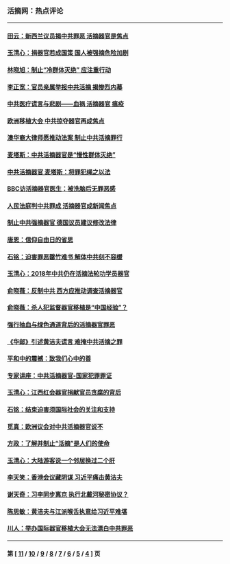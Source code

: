 ### 活摘网：热点评论
---
#### [田云：新西兰议员揭中共罪恶 活摘器官是焦点](../../pages/nf5879/n13070629.md?07200430) 
#### [玉清心：捐器官若成国策 国人被强摘危险加剧](../../pages/nf5879/n12802713.md?07200430) 
#### [林晓旭：制止“冷群体灭绝” 应注重行动](../../pages/nf5879/n12779736.md?07200430) 
#### [李正宽：官员亲属举报中共活摘 揭惨烈内幕](../../pages/nf5879/n12684490.md?07200430) 
#### [中共医疗谎言与悲剧——血祸 活摘器官 瘟疫](../../pages/nf5879/n12372103.md?07200430) 
#### [欧洲移植大会 中共掠夺器官再成焦点](../../pages/nf5879/n11538883.md?07200430) 
#### [澳华裔大律师愿推动法案 制止中共活摘罪行](../../pages/nf5879/n11377039.md?07200430) 
#### [麦塔斯：中共活摘器官是“慢性群体灭绝”](../../pages/nf5879/n11350529.md?07200430) 
#### [中共活摘器官 麦塔斯：将罪犯绳之以法](../../pages/nf5879/n11347973.md?07200430) 
#### [BBC访活摘器官医生：被洗脑后无罪恶感](../../pages/nf5879/n11335935.md?07200430) 
#### [人民法庭判中共罪成 活摘器官成新闻焦点](../../pages/nf5879/n11331578.md?07200430) 
#### [制止中共强摘器官 德国议员建议修改法律](../../pages/nf5879/n11249451.md?07200430) 
#### [唐恩：信仰自由日的省思](../../pages/nf5879/n11003525.md?07200430) 
#### [石铭：迫害罪恶罄竹难书  解体中共刻不容缓](../../pages/nf5879/n10942855.md?07200430) 
#### [玉清心：2018年中共仍在活摘法轮功学员器官](../../pages/nf5879/n10914646.md?07200430) 
#### [俞晓薇：反制中共 西方应推动调查活摘器官](../../pages/nf5879/n10794671.md?07200430) 
#### [俞晓薇：杀人犯监督器官移植是“中国经验”？](../../pages/nf5879/n10466427.md?07200430) 
#### [强行抽血与绿色通道背后的活摘器官罪恶](../../pages/nf5879/n10004708.md?07200430) 
#### [《华邮》引述黄洁夫谎言 难掩中共活摘之罪](../../pages/nf5879/n9642309.md?07200430) 
#### [平和中的震撼：致我们心中的善](../../pages/nf5879/n9021123.md?07200430) 
#### [专家讲座：中共活摘器官-国家犯罪罪证](../../pages/nf5879/n8828153.md?07200430) 
#### [玉清心：江西红会器官捐献官员贪腐的背后](../../pages/nf5879/n8522122.md?07200430) 
#### [石铭：结束迫害须国际社会的关注和支持](../../pages/nf5879/n8443497.md?07200430) 
#### [觅真：欧洲议会对中共活摘器官说不](../../pages/nf5879/n8337486.md?07200430) 
#### [方政：了解并制止“活摘”是人们的使命](../../pages/nf5879/n8329214.md?07200430) 
#### [玉清心：大陆游客说一个邻居换过二个肝](../../pages/nf5879/n8291404.md?07200430) 
#### [李天笑：香港会议藏阴谋 习近平痛击黄洁夫](../../pages/nf5879/n8241459.md?07200430) 
#### [谢天奇：习李同步离京 执行北戴河秘密协议？](../../pages/nf5879/n8230418.md?07200430) 
#### [陈思敏：黄洁夫与江派喉舌执意给习近平难堪](../../pages/nf5879/n8222166.md?07200430) 
#### [川人：举办国际器官移植大会无法漂白中共罪恶](../../pages/nf5879/n8221121.md?07200430) 

---
#### 第 [ [11](./11.md?07200430) / [10](./10.md?07200430) / [9](./9.md?07200430) / [8](./8.md?07200430) / [7](./7.md?07200430) / [6](./6.md?07200430) / [5](./5.md?07200430) / [4](./4.md?07200430) ] 页
